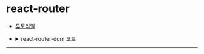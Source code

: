 # react-router

- [튜토리얼](https://reactrouter.com/en/main/start/overview)
- <details>
  <summary>react-router-dom 코드</summary>
  <div markdown="1">

  ```javascript
      App
      |--- 1
      routes
      |--- Details 3
      |--- Home
      components
      |--- Movie 2

      1
      import { BrowserRouter, Routes, Route } from "react-router-dom";
      <BrowserRouter basename={process.env.PUBLIC_URL}>
      <Routes>
      <Route path="/" element={<Home />} />
      <Route path="/movie" element={<Details />} />
      </Routes>
      </BrowserRouter>

      2
      import { Link } from "react-router-dom";

      <h2>
      <Link to="/movie">{title}</Link>
      </h2>

      // a태그 대신 Link태그를 이용하면 새로고침 하지 않고 페이지를 이동한다

      3
      [App.js]
      <Route path="/movie/:id" element={<Details />} />

      [Details.js]
      import { useParams } from "react-router-dom";
      const { id } = useParams(); //const id = useParams()와 다름

      // useParams으로 url에 있는 파라미터를 받아올 수 있다.
  ```

  </div>
  </details>

---
